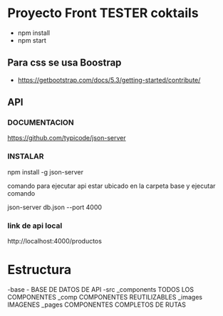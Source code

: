 # Proyecto Front TESTER coktails

- npm install
- npm start

## Para css se usa Boostrap
- https://getbootstrap.com/docs/5.3/getting-started/contribute/

## API

### DOCUMENTACION
https://github.com/typicode/json-server

### INSTALAR 

npm install -g json-server

comando para ejecutar api estar ubicado en la carpeta base y ejecutar comando

json-server db.json --port 4000

### link de api local

http://localhost:4000/productos

# Estructura

-base - BASE DE DATOS DE API
-src
    _components TODOS LOS COMPONENTES
        _comp COMPONENTES REUTILIZABLES
        _images IMAGENES
        _pages COMPONENTES COMPLETOS DE RUTAS

